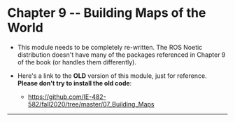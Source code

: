 # Chapter 9 -- Building Maps of the World

- This module needs to be completely re-written.  The ROS Noetic distribution doesn't have many of the packages referenced in Chapter 9 of the book (or handles them differently). 

- Here's a link to the **OLD** version of this module, just for reference.  **Please don't try to install the old code**:
    - https://github.com/IE-482-582/fall2020/tree/master/07_Building_Maps

--- 

